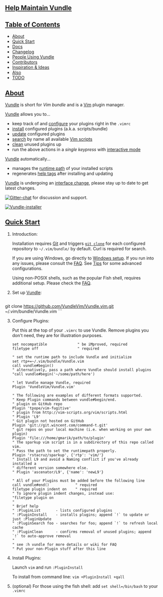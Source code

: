 ## [Help Maintain Vundle](https://github.com/VundleVim/Vundle.vim/issues/383)

## [Table of Contents](https://github.com/VundleVim/Vundle.vim#table-of-contents)

- [About](https://github.com/VundleVim/Vundle.vim#about)
- [Quick Start](https://github.com/VundleVim/Vundle.vim#quick-start)
- [Docs](https://github.com/VundleVim/Vundle.vim#docs)
- [Changelog](https://github.com/VundleVim/Vundle.vim#changelog)
- [People Using Vundle](https://github.com/VundleVim/Vundle.vim#people-using-vundle)
- [Contributors](https://github.com/VundleVim/Vundle.vim#contributors)
- [Inspiration & Ideas](https://github.com/VundleVim/Vundle.vim#inspiration--ideas)
- [Also](https://github.com/VundleVim/Vundle.vim#also)
- [TODO](https://github.com/VundleVim/Vundle.vim#todo)

## [About](https://github.com/VundleVim/Vundle.vim#about)

[Vundle](http://github.com/VundleVim/Vundle.vim) is short for _Vim bundle_ and is a [Vim](http://www.vim.org) plugin manager.

[Vundle](http://github.com/VundleVim/Vundle.vim) allows you to...

- keep track of and [configure](https://github.com/VundleVim/Vundle.vim/blob/v0.10.2/doc/vundle.txt#L126-L233) your plugins right in the `.vimrc`
- [install](https://github.com/VundleVim/Vundle.vim/blob/v0.10.2/doc/vundle.txt#L234-L254) configured plugins (a.k.a. scripts/bundle)
- [update](https://github.com/VundleVim/Vundle.vim/blob/v0.10.2/doc/vundle.txt#L255-L265) configured plugins
- [search](https://github.com/VundleVim/Vundle.vim/blob/v0.10.2/doc/vundle.txt#L266-L295) by name all available [Vim scripts](http://vim-scripts.org/vim/scripts.html)
- [clean](https://github.com/VundleVim/Vundle.vim/blob/v0.10.2/doc/vundle.txt#L303-L318) unused plugins up
- run the above actions in a _single keypress_ with [interactive mode](https://github.com/VundleVim/Vundle.vim/blob/v0.10.2/doc/vundle.txt#L319-L360)

[Vundle](http://github.com/VundleVim/Vundle.vim) automatically...

- manages the [runtime path](http://vimdoc.sourceforge.net/htmldoc/options.html#%27runtimepath%27) of your installed scripts
- regenerates [help tags](http://vimdoc.sourceforge.net/htmldoc/helphelp.html#:helptags) after installing and updating

[Vundle](http://github.com/VundleVim/Vundle.vim) is undergoing an [interface change](https://github.com/VundleVim/Vundle.vim/blob/v0.10.2/doc/vundle.txt#L372-L396), please stay up to date to get latest changes.

[![Gitter-chat](https://camo.githubusercontent.com/6bad539ad87bb258eeb94ad1004886d7290f9300abe2b9c09cefca4034941f51/68747470733a2f2f6261646765732e6769747465722e696d2f56756e646c6556696d2f56756e646c652e76696d2e737667)](https://gitter.im/VundleVim/Vundle.vim) for discussion and support.

[![Vundle-installer](https://camo.githubusercontent.com/4b4b7d1f8253390e61224a56a50248b7576786dfb33f95a0e211bbaac477c6b6/687474703a2f2f692e696d6775722e636f6d2f527565683743632e706e67)](https://camo.githubusercontent.com/4b4b7d1f8253390e61224a56a50248b7576786dfb33f95a0e211bbaac477c6b6/687474703a2f2f692e696d6775722e636f6d2f527565683743632e706e67)

## [Quick Start](https://github.com/VundleVim/Vundle.vim#quick-start)

1. Introduction:
    
    Installation requires [Git](http://git-scm.com) and triggers [`git clone`](http://gitref.org/creating/#clone) for each configured repository to `~/.vim/bundle/` by default. Curl is required for search.
    
    If you are using Windows, go directly to [Windows setup](https://github.com/VundleVim/Vundle.vim/wiki/Vundle-for-Windows). If you run into any issues, please consult the [FAQ](https://github.com/VundleVim/Vundle.vim/wiki). See [Tips](https://github.com/VundleVim/Vundle.vim/wiki/Tips-and-Tricks) for some advanced configurations.
    
    Using non-POSIX shells, such as the popular Fish shell, requires additional setup. Please check the [FAQ](https://github.com/VundleVim/Vundle.vim/wiki).
    
2. Set up [Vundle](http://github.com/VundleVim/Vundle.vim):
    
    ```shell
git clone https://github.com/VundleVim/Vundle.vim.git ~/.vim/bundle/Vundle.vim
    ```
    
3. Configure Plugins:
    
    Put this at the top of your `.vimrc` to use Vundle. Remove plugins you don't need, they are for illustration purposes.
    
    ```viml
    set nocompatible              " be iMproved, required
    filetype off                  " required
    
    " set the runtime path to include Vundle and initialize
    set rtp+=~/.vim/bundle/Vundle.vim
    call vundle#begin()
    " alternatively, pass a path where Vundle should install plugins
    "call vundle#begin('~/some/path/here')
    
    " let Vundle manage Vundle, required
    Plugin 'VundleVim/Vundle.vim'
    
    " The following are examples of different formats supported.
    " Keep Plugin commands between vundle#begin/end.
    " plugin on GitHub repo
    Plugin 'tpope/vim-fugitive'
    " plugin from http://vim-scripts.org/vim/scripts.html
    " Plugin 'L9'
    " Git plugin not hosted on GitHub
    Plugin 'git://git.wincent.com/command-t.git'
    " git repos on your local machine (i.e. when working on your own plugin)
    Plugin 'file:///home/gmarik/path/to/plugin'
    " The sparkup vim script is in a subdirectory of this repo called vim.
    " Pass the path to set the runtimepath properly.
    Plugin 'rstacruz/sparkup', {'rtp': 'vim/'}
    " Install L9 and avoid a Naming conflict if you've already installed a
    " different version somewhere else.
    " Plugin 'ascenator/L9', {'name': 'newL9'}
    
    " All of your Plugins must be added before the following line
    call vundle#end()            " required
    filetype plugin indent on    " required
    " To ignore plugin indent changes, instead use:
    "filetype plugin on
    "
    " Brief help
    " :PluginList       - lists configured plugins
    " :PluginInstall    - installs plugins; append `!` to update or just :PluginUpdate
    " :PluginSearch foo - searches for foo; append `!` to refresh local cache
    " :PluginClean      - confirms removal of unused plugins; append `!` to auto-approve removal
    "
    " see :h vundle for more details or wiki for FAQ
    " Put your non-Plugin stuff after this line
    ```
    
4. Install Plugins:
    
    Launch `vim` and run `:PluginInstall`
    
    To install from command line: `vim +PluginInstall +qall`
    
5. (optional) For those using the fish shell: add `set shell=/bin/bash` to your `.vimrc`